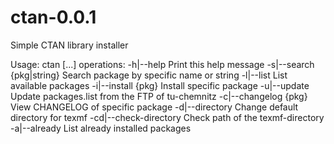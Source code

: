 # ctan-0.0.1
Simple CTAN library installer

Usage: ctan <operations> [...]
operations:
        -h|--help                 Print this help message
        -s|--search {pkg|string}  Search package by specific name or string
        -l|--list                 List available packages
        -i|--install {pkg}        Install specific package
        -u|--update               Update packages.list from the FTP of tu-chemnitz
        -c|--changelog {pkg}		  View CHANGELOG of specific package
        -d|--directory 			      Change default directory for texmf
        -cd|--check-directory		  Check path of the texmf-directory
        -a|--already				      List already installed packages
